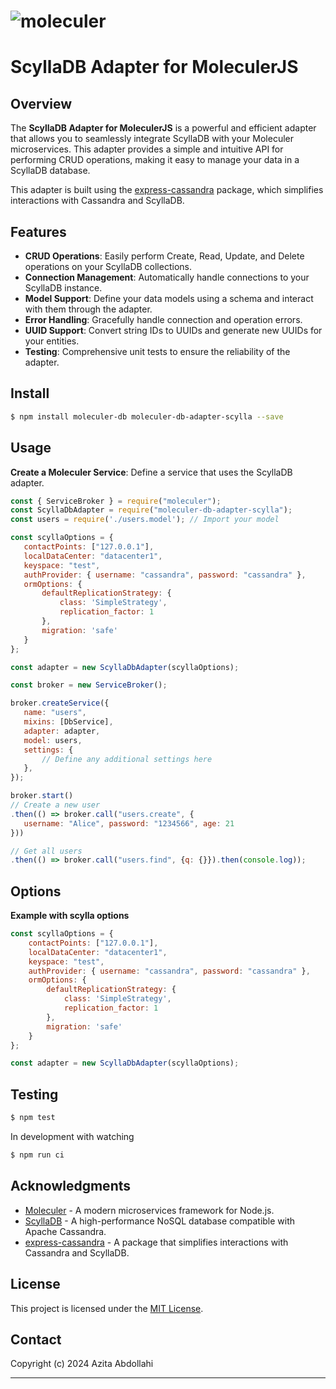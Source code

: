 # ![moleculer](https://camo.githubusercontent.com/ec4bc4b38405ab01741c0a8dbed6a6a80431c0c1d1727eb0ff36f4b8831654fa/687474703a2f2f6d6f6c6563756c65722e73657276696365732f696d616765732f62616e6e65722e706e67)

# ScyllaDB Adapter for MoleculerJS



## Overview

The **ScyllaDB Adapter for MoleculerJS** is a powerful and efficient adapter that allows you to seamlessly integrate ScyllaDB with your Moleculer microservices. This adapter provides a simple and intuitive API for performing CRUD operations, making it easy to manage your data in a ScyllaDB database.

This adapter is built using the [express-cassandra](https://express-cassandra.readthedocs.io/en/latest/) package, which simplifies interactions with Cassandra and ScyllaDB.

## Features

- **CRUD Operations**: Easily perform Create, Read, Update, and Delete operations on your ScyllaDB collections.
- **Connection Management**: Automatically handle connections to your ScyllaDB instance.
- **Model Support**: Define your data models using a schema and interact with them through the adapter.
- **Error Handling**: Gracefully handle connection and operation errors.
- **UUID Support**: Convert string IDs to UUIDs and generate new UUIDs for your entities.
- **Testing**: Comprehensive unit tests to ensure the reliability of the adapter.

## Install

```sh
$ npm install moleculer-db moleculer-db-adapter-scylla --save
```

## Usage

 **Create a Moleculer Service**: Define a service that uses the ScyllaDB adapter.

 ```javascript
const { ServiceBroker } = require("moleculer");
const ScyllaDbAdapter = require("moleculer-db-adapter-scylla");
const users = require('./users.model'); // Import your model

const scyllaOptions = {
    contactPoints: ["127.0.0.1"],
    localDataCenter: "datacenter1",
    keyspace: "test",
    authProvider: { username: "cassandra", password: "cassandra" },
    ormOptions: {
        defaultReplicationStrategy: {
            class: 'SimpleStrategy',
            replication_factor: 1
        },
        migration: 'safe'
    }
};

const adapter = new ScyllaDbAdapter(scyllaOptions);

const broker = new ServiceBroker();

broker.createService({
    name: "users",
    mixins: [DbService],
    adapter: adapter,
    model: users,
    settings: {
        // Define any additional settings here
    },
});

broker.start()
// Create a new user
.then(() => broker.call("users.create", {
	username: "Alice", password: "1234566", age: 21
}))

// Get all users
.then(() => broker.call("users.find", {q: {}}).then(console.log));
 ```

## Options

**Example with scylla options**

```js
const scyllaOptions = {
    contactPoints: ["127.0.0.1"],
    localDataCenter: "datacenter1",
    keyspace: "test",
    authProvider: { username: "cassandra", password: "cassandra" },
    ormOptions: {
        defaultReplicationStrategy: {
            class: 'SimpleStrategy',
            replication_factor: 1
        },
        migration: 'safe'
    }
};

const adapter = new ScyllaDbAdapter(scyllaOptions);
```

## Testing

```bash 
$ npm test 
```

In development with watching

```sh
$ npm run ci
```

## Acknowledgments

- [Moleculer](https://moleculer.services/) - A modern microservices framework for Node.js.
- [ScyllaDB](https://scylladb.com/) - A high-performance NoSQL database compatible with Apache Cassandra.
- [express-cassandra](https://www.npmjs.com/package/express-cassandra) - A package that simplifies interactions with Cassandra and ScyllaDB.

## License

This project is licensed under the [MIT License](https://tldrlegal.com/license/mit-license). 

## Contact

Copyright (c) 2024 Azita  Abdollahi

---